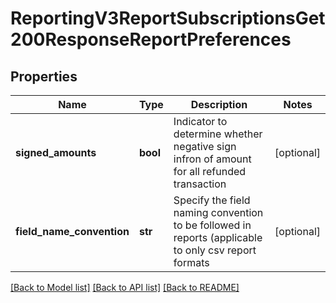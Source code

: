 # ReportingV3ReportSubscriptionsGet200ResponseReportPreferences

## Properties
Name | Type | Description | Notes
------------ | ------------- | ------------- | -------------
**signed_amounts** | **bool** | Indicator to determine whether negative sign infron of amount for all refunded transaction | [optional] 
**field_name_convention** | **str** | Specify the field naming convention to be followed in reports (applicable to only csv report formats | [optional] 

[[Back to Model list]](../README.md#documentation-for-models) [[Back to API list]](../README.md#documentation-for-api-endpoints) [[Back to README]](../README.md)


